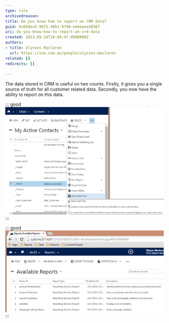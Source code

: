```yaml
---
type: rule
archivedreason: 
title: Do you know how to report on CRM data?
guid: 6c658ec6-96f2-48b1-9798-e4eeeea30387
uri: do-you-know-how-to-report-on-crm-data
created: 2013-09-24T18:04:47.0000000Z
authors:
- title: Ulysses Maclaren
  url: https://ssw.com.au/people/ulysses-maclaren
related: []
redirects: []

---
```


The data stored in CRM is useful on two counts. Firstly, it gives you a single source of truth for all customer related data. Secondly, you now have the ability to report on this data.

<!--endintro-->

::: good  
![Figure: Advanced find is the easiest way to filter your data in CRM             Figure: Good Example - You use Advanced Find | Export to Excel, but you’ll always have to re-create your reports each time you need the information. This is fine if you only need the information for a one off purpose like a quick mail out](CRMAdvancedFind.jpg)  
:::  

::: good  
![Figure: Better Example - The better way to do it is through CRM 2013 reports (built in SQL Reporting Services), as this gives you a reusable report you can come back to every time you need it](report-crm-good.jpg)  
:::
